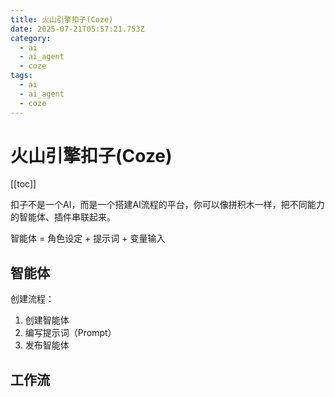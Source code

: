 ```yaml
---
title: 火山引擎扣子(Coze)
date: 2025-07-21T05:57:21.753Z
category:
  - ai
  - ai_agent
  - coze
tags:
  - ai
  - ai_agent
  - coze
---
```


# 火山引擎扣子(Coze)
[[toc]]

扣子不是一个AI，而是一个搭建AI流程的平台，你可以像拼积木一样，把不同能力的智能体、插件串联起来。

智能体 = 角色设定 + 提示词 + 变量输入

## 智能体
创建流程：
1. 创建智能体
1. 编写提示词（Prompt）
1. 发布智能体

## 工作流